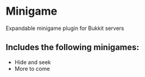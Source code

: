 # Minigame
Expandable minigame plugin for Bukkit servers

## Includes the following minigames:
  - Hide and seek
  - More to come
